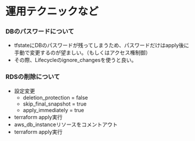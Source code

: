 # 運用テクニックなど
### DBのパスワードについて
- tfstateにDBのパスワードが残ってしまうため、パスワードだけはapply後に手動で変更するのが望ましい。（もしくはアクセス権制御）
- その際、Lifecycleのignore_changesを使うと良い。

### RDSの削除について
- 設定変更
  - deletion_protection = false
  - skip_final_snapshot = true
  - apply_immediately   = true
- terraform apply実行
- aws_db_instanceリソースをコメントアウト
- terraform apply実行